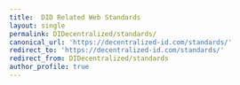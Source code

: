 ```yaml
---
title:  DID Related Web Standards
layout: single
permalink: DIDecentralized/standards/
canonical_url: 'https://decentralized-id.com/standards/'
redirect_to: 'https://decentralized-id.com/standards/'
redirect_from: DIDecentralized/standards
author_profile: true
---
```

